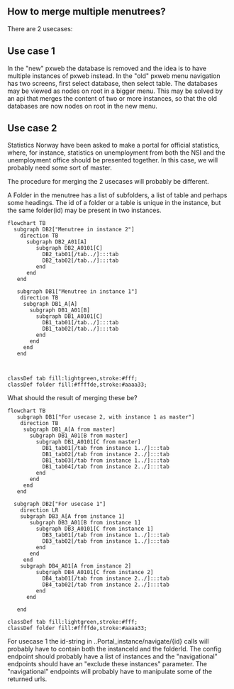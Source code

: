 ## How to merge multiple menutrees?
There are 2 usecases:

## Use case 1  
In the "new" pxweb the database is removed and the idea is to have multiple instances of pxweb instead.
In the "old" pxweb menu navigation has two screens, first select database, then select table.
The databases may be viewed as nodes on root in a bigger menu.
This may be solved by an api that merges the content of two or more instances, so that the old databases are now nodes on root in the new menu.

## Use case 2
Statistics Norway have been asked to make a portal for official statistics, where, for instance, statistics on unemployment from both the NSI and 
the unemployment office should be presented together.
In this case, we will probably need some sort of master. 

The procedure for merging the 2 usecases will probably be different.  

A Folder in the menutree has a list of subfolders, a list of table and perhaps some headings.
The id of a folder or a table is unique in the instance, but the same folder(id) may be present in two instances.   

```mermaid
flowchart TB
  subgraph DB2["Menutree in instance 2"]
    direction TB
      subgraph DB2_A01[A]
         subgraph DB2_A0101[C]
           DB2_tab01[/tab../]:::tab
           DB2_tab02[/tab../]:::tab
         end
      end
   end

   subgraph DB1["Menutree in instance 1"]
    direction TB
     subgraph DB1_A[A]
       subgraph DB1_A01[B]
         subgraph DB1_A0101[C]
           DB1_tab01[/tab../]:::tab
           DB1_tab02[/tab../]:::tab
         end
       end
     end
   end

 
   
classDef tab fill:lightgreen,stroke:#fff;
classDef folder fill:#ffffde,stroke:#aaaa33;

```
What should the result of merging these be?


```mermaid
flowchart TB
   subgraph DB1["For usecase 2, with instance 1 as master"]
    direction TB
     subgraph DB1_A[A from master]
       subgraph DB1_A01[B from master]
         subgraph DB1_A0101[C from master]
           DB1_tab01[/tab from instance 1../]:::tab
           DB1_tab02[/tab from instance 2../]:::tab
           DB1_tab03[/tab from instance 1../]:::tab
           DB1_tab04[/tab from instance 2../]:::tab
         end
       end
     end
   end

  subgraph DB2["For usecase 1"]
    direction LR
    subgraph DB3_A[A from instance 1]
       subgraph DB3_A01[B from instance 1]
         subgraph DB3_A0101[C from instance 1]
           DB3_tab01[/tab from instance 1../]:::tab
           DB3_tab02[/tab from instance 1../]:::tab
         end
       end
     end
    subgraph DB4_A01[A from instance 2]
         subgraph DB4_A0101[C from instance 2]
           DB4_tab01[/tab from instance 2../]:::tab
           DB4_tab02[/tab from instance 2../]:::tab
         end
      end 
     
   end 
   
classDef tab fill:lightgreen,stroke:#fff;
classDef folder fill:#ffffde,stroke:#aaaa33;

```
For usecase 1 the id-string in ..Portal_instance/navigate/{id} calls will probably have to contain both the instanceId and the folderId.
The config endpoint should probably have a list of instances and the "navigational" endpoints should have an "exclude these instances" parameter.
The "navigational" endpoints will probably have to manipulate some of the returned urls.  
 
